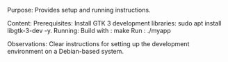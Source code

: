 Purpose: Provides setup and running instructions.

Content:
    Prerequisites:
        Install GTK 3 development libraries: sudo apt install libgtk-3-dev -y.
    Running:
        Build with : make
        Run : ./myapp

Observations:
    Clear instructions for setting up the development environment on a Debian-based system.